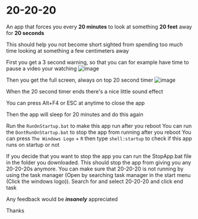 # 20-20-20

An app that forces you every **20 minutes** to look at something **20 feet** away for **20 seconds**

This should help you not become short sighted from spending too much time looking at something a few centimeters away

First you get a 3 second warning, so that you can for example have time to pause a video your watching
![image](https://user-images.githubusercontent.com/82272898/199344787-70e55fdb-9d35-480e-af9a-a76ae33b50de.png)

Then you get the full screen, always on top 20 second timer
![image](https://user-images.githubusercontent.com/82272898/199344797-784b96a0-0e14-4797-bb9e-30f53d4697ca.png)

When the 20 second timer ends there's a nice little sound effect

You can press Alt+F4 or ESC at anytime to close the app

Then the app will sleep for 20 minutes and do this again

Run the `RunOnStartup.bat` to make this app run after you reboot
You can run the `DontRunOnStartup.bat` to stop the app from running after you reboot
You can press `The Windows Logo` + `R` then type `shell:startup` to check if this app runs on startup or not

If you decide that you want to stop the app you can run the StopApp.bat file in the folder you downloaded. This should stop the app from giving you any 20-20-20s anymore. You can make sure that 20-20-20 is not running by using the task manager (Open by searching task manager in the start menu (Click the windows logo)). Search for and select 20-20-20 and click end task

Any feedback would be ***insanely*** appreciated

Thanks

